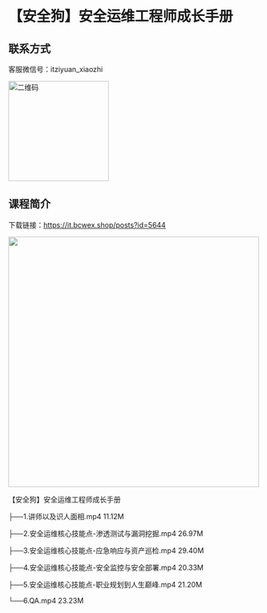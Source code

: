 # 【安全狗】安全运维工程师成长手册

## 联系方式

客服微信号：itziyuan_xiaozhi

<img src="https://ziyuanyun.oss-cn-guangzhou.aliyuncs.com/common/20240614073449/666b82192834a.jpg" width="200" height="200" alt="二维码">

## 课程简介

下载链接：https://it.bcwex.shop/posts?id=5644

<img src="https://ziyuanyun.oss-cn-guangzhou.aliyuncs.com/yun/20241201163731/674c204b10933.jpg" width="500" alt="">

  【安全狗】安全运维工程师成长手册



 ├──1.讲师以及识人面相.mp4 11.12M

 ├──2.安全运维核心技能点-渗透测试与漏洞挖掘.mp4 26.97M

 ├──3.安全运维核心技能点-应急响应与资产巡检.mp4 29.40M

 ├──4.安全运维核心技能点-安全监控与安全部署.mp4 20.33M

 ├──5.安全运维核心技能点-职业规划到人生巅峰.mp4 21.20M

 └──6.QA.mp4 23.23M

  
